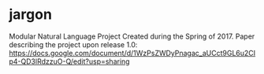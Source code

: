 # jargon
Modular Natural Language Project
Created during the Spring of 2017.
Paper describing the project upon release 1.0:
    https://docs.google.com/document/d/1WzPsZWDyPnagac_aUCct9GL6u2CIp4-QD3lRdzzuO-Q/edit?usp=sharing
